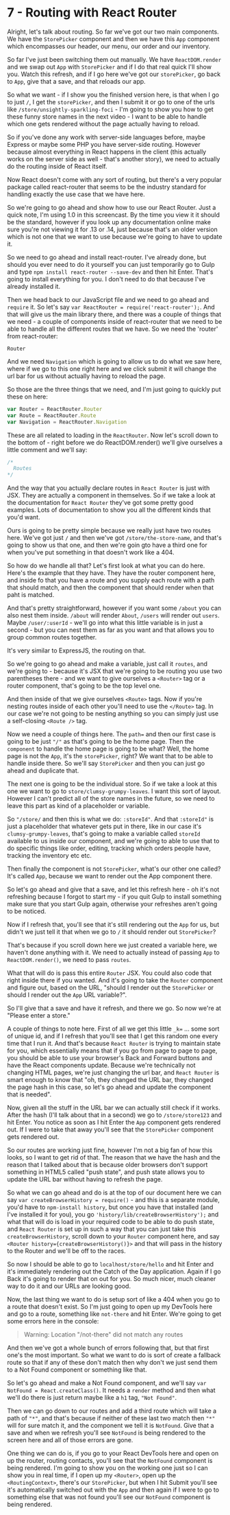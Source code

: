 # 7 - Routing with React Router

Alright, let's talk about routing.  So far we've got our two main components.  We have the `StorePicker` component and then we have this `App` component which encompasses our header, our menu, our order and our inventory.

So far I've just been switching them out manually.  We have `ReactDOM.render` and we swap out `App` with `StorePicker` and if I do that real quick I'll show you.  Watch this refresh, and if I go here we've got our `storePicker`, go back to `App`, give that a save, and that reloads our app.

So what we want - if I show you the finished version here, is that when I go to just `/`, I get the `storePicker`, and then I submit it or go to one of the urls like `/store/unsightly-sparkling-foci` - I'm going to show you how to get these funny store names in the next video - I want to be able to handle which one gets rendered without the page actually having to reload.

So if you've done any work with server-side languages before, maybe Express or maybe some PHP you have server-side routing.  However because almost everything in React happens in the client (this actually works on the server side as well - that's another story), we need to actually do the routing inside of React itself.

Now React doesn't come with any sort of routing, but there's a very popular package called react-router that seems to be the industry standard for handling exactly the use case that we have here.

So we're going to go ahead and show how to use our React Router.  Just a quick note, I'm using 1.0 in this screencast.  By the time you view it it should be the standard, however if you look up any documentation online make sure you're not viewing it for .13 or .14, just because that's an older version which is not one that we want to use because we're going to have to update it.

So we need to go ahead and install react-router.  I've already done, but should you ever need to do it yourself you can just temporarily go to Gulp and type `npm install react-router --save-dev` and then hit Enter.  That's going to install everything for you.  I don't need to do that because I've already installed it.

Then we head back to our JavaScript file and we need to go ahead and `require` it.  So let's say `var ReactRouter = require('react-router');`.  And that will give us the main library there, and there was a couple of things that we need - a couple of components inside of react-router that we need to be able to handle all the different routes that we have.  So we need the 'router' from react-router:

```
Router
```

And we need `Navigation` which is going to allow us to do what we saw here, where if we go to this one right here and we click submit it will change the url bar for us without actually having to reload the page.

So those are the three things that we need, and I'm just going to quickly put these on here:

```javascript
var Router = ReactRouter.Router
var Route = ReactRouter.Route
var Navigation = ReactRouter.Navigation
```


These are all related to loading in the `ReactRouter`.  Now let's scroll down to the bottom of - right before we do ReactDOM.render() we'll give ourselves a little comment and we'll say:

```javascript 
/*
  Routes
*/
```

And the way that you actually declare routes in `React Router` is just with JSX.  They are actually a component in themselves.  So if we take a look at the documentation for `React Router` they've got some pretty good examples.  Lots of documentation to show you all the different kinds that you'd want.

Ours is going to be pretty simple because we really just have two routes here.  We've got just `/` and then we've got `/store/the-store-name`, and that's going to show us that one, and then we're goin gto have a third one for when you've put something in that doesn't work like a 404.

So how do we handle all that?  Let's first look at what you can do here.  Here's the example that they have.  They have the router component here, and inside fo that you have a route and you supply each route with a path that should match, and then the component that should render when that paht is matched. 

And that's pretty straightforward, however if you want some `/about` you can also nest them inside.  `/about` will render `About`, `/users` will render out `users`.  Maybe `/user/:userId` - we'll go into what this little variable is in just a second - but you can nest them as far as you want and that allows you to group common routes together.

It's very similar to ExpressJS, the routing on that.

So we're going to go ahead and make a variable, just call it `routes`, and we're going to - because it's JSX that we're going to be routing you use two parentheses there - and we want to give ourselves a `<Router>` tag or a router component, that's going to be the top level one. 

And then inside of that we give ourselves `<Route>` tags.  Now if you're nesting routes inside of each other you'll need to use the `</Route>` tag.  In our case we're not going to be nesting anything so you can simply just use a self-closing `<Route />` tag. 

Now we need a couple of things here.  The `path=` and then our first case is going to be just `"/"` as that's going to be the home page.  Then the `component` to handle the home page is going to be what?  Well, the home page is not the `App`, it's the `storePicker`, right?  We want that to be able to handle inside there.  So we'll say `StorePicker` and then you can just go ahead and duplicate that.

The next one is going to be the individual store.  So if we take a look at this one we want to go to `store/clumsy-grumpy-leaves`.  I want this sort of layout.  However I can't predict all of the store names in the future, so we need to leave this part as kind of a placeholder or variable.

So `"/store/` and then this is what we do: `:storeId"`.  And that `:storeId"` is just a placeholder that whatever gets put in there, like in our case it's `clumsy-grumpy-leaves`, that's going to make a variable called `storeId` available to us inside our component, and we're going to able to use that to do specific things like order, editing, tracking which orders people have, tracking the inventory etc etc.

Then finally the component is not `StorePicker`, what's our other one called?  It's called `App`, because we want to render out the App component there.

So let's go ahead and give that a save, and let this refresh here - oh it's not refreshing because I forgot to start my - if you quit Gulp to install something make sure that you start Gulp again, otherwise your refreshes aren't going to be noticed.  

Now if I refresh that, you'll see that it's still rendering out the `App` for us, but didn't we just tell it that when we go to `/` it should render out `StorePicker`?  

That's because if you scroll down here we just created a variable here, we haven't done anything with it.  We need to actually instead of passing `App` to `ReactDOM.render()`, we need to pass `routes`.  

What that will do is pass this entire `Router` JSX.  You could also code that right inside there if you wanted.  And it's going to take the `Router` component and figure out, based on the URL, "should I render out the `StorePicker` or should I render out the `App` URL variable?".

So I'll give that a save and have it refresh, and there we go.  So now we're at "Please enter a store."  

A couple of things to note here.  First of all we get this little `_k=` ... some sort of unique id, and if I refresh that you'll see that I get this random one every time that I run it.  And that's because `React Router` is trying to maintain state for you, which essentially means that if you go from page to page to page, you should be able to use your browser's Back and Forward buttons and have the React components update.  Because we're technically not changing HTML pages, we're just changing the url bar, and `React Router` is smart enough to know that "oh, they changed the URL bar, they changed the page hash in this case, so let's go ahead and update the component that is needed".

Now, given all the stuff in the URL bar we can actually still check if it works.  After the hash (I'll talk about that in a second) we go to `/store/store123` and hit Enter.  You notice as soon as I hit Enter the `App` component gets rendered out.  If I were to take that away you'll see that the `StorePicker` component gets rendered out. 

So our routes are working just fine, however I'm not a big fan of how this looks, so I want to get rid of that.  The reason that we have the hash and the reason that I talked about that is because older browsers don't support something in HTML5 called "push state", and push state allows you to update the URL bar without having to refresh the page. 

So what we can go ahead and do is at the top of our document here we can say `var createBrowserHistory = require()` - and this is a separate module, you'd have to `npm-install history`, but once you have that installed (and I've installed it for you), you go `'history/lib/createBrowserHistory');` and what that will do is load in your required code to be able to do push state, and `React Router` is set up in such a way that you can just take this `createBrowserHistory`, scroll down to your `Router` component here, and say `<Router history={createBrowserHistory()}>` and that will pass in the history to the Router and we'll be off to the races.

So now I should be able to go to `localhost/store/hello` and hit Enter and it's immediately rendering out the Catch of the Day application.  Again if I go Back it's going to render that on out for you.  So much nicer, much cleaner way to do it and our URLs are looking good.

Now, the last thing we want to do is setup sort of like a 404 when you go to a route that doesn't exist.  So I'm just going to open up my DevTools here and go to a route, something like `not-there` and hit Enter. We're going to get some errors here in the console: 

> Warning: Location "/not-there" did not match any routes

And then we've got a whole bunch of errors following that, but that first one's the most important.  So what we want to do is sort of create a fallback route so that if any of these don't match then why don't we just send them to a Not Found component or something like that.

So let's go ahead and make a Not Found component, and we'll say `var NotFound = React.createClass()`.  It needs a `render` method and then what we'll do there is just return maybe like a `h1` tag, `"Not Found"`.  

Then we can go down to our routes and add a third route which will take a path of `"*"`, and that's because if neither of these last two match then `"*"` will for sure match it, and the component we tell it is `NotFound`.  Give that a save and when we refresh you'll see `NotFound` is being rendered to the screen here and all of those errors are gone.

One thing we can do is, if you go to your React DevTools here and open on up the router, routing contacts, you'll see that the `NotFound` component is being rendered.  I'm going to show you on the working one just so I can show you in real time, if I open up my `<Router>`, open up the `<RoutingContext>`, there's our `StorePicker`, but when I hit Submit you'll see it's automatically switched out with the `App` and then again if I were to go to something else that was not found you'll see our `NotFound` component is being rendered. 